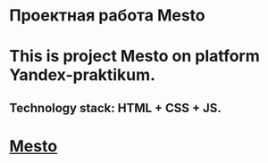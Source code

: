 # Проектная работа Mesto
# This is project Mesto on platform Yandex-praktikum.
## Technology stack: HTML + CSS + JS. 

# [Mesto](https://github.com/Siblns/mesto-project-ff.git)


